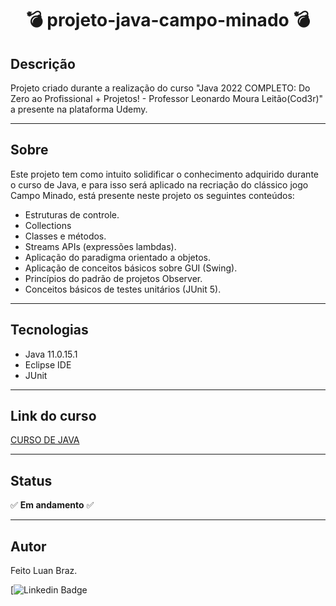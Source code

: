 <h1 align="center">💣 projeto-java-campo-minado 💣</h1> 

## Descrição

Projeto criado durante a realização do curso "Java 2022 COMPLETO: Do Zero ao Profissional + Projetos! - Professor Leonardo Moura Leitão(Cod3r)" a presente na plataforma Udemy.

***

## Sobre 

Este projeto tem como intuito solidificar o conhecimento adquirido durante o curso de Java, e para isso será aplicado na recriação do clássico jogo Campo Minado, está presente neste projeto os seguintes conteúdos:

* Estruturas de controle.
* Collections
* Classes e métodos.
* Streams APIs (expressões lambdas).
* Aplicação do paradigma orientado a objetos.
* Aplicação de conceitos básicos sobre GUI (Swing).
* Princípios do padrão de projetos Observer.
* Conceitos básicos de testes unitários (JUnit 5).

***

## Tecnologias

* Java 11.0.15.1
* Eclipse IDE
* JUnit 

***

## Link do curso

<a href = "https://www.udemy.com/course/fundamentos-de-programacao-com-java/"> CURSO DE JAVA </a>

***

## Status

:white_check_mark: **Em andamento** :white_check_mark:

***

## Autor

Feito Luan Braz.

[![Linkedin Badge](https://img.shields.io/badge/-BrunoJun-blue?style=flat-square&logo=Linkedin&logoColor=white&link=https://www.linkedin.com/in/luanbraz//)